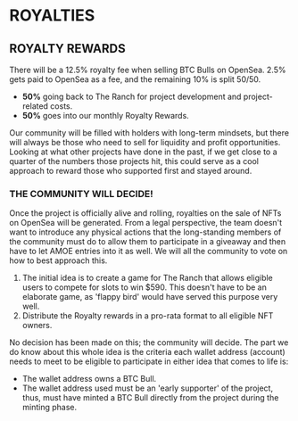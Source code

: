 # ROYALTIES

## ROYALTY REWARDS

There will be a 12.5% royalty fee when selling BTC Bulls on OpenSea.  2.5% gets paid to OpenSea as a fee, and the remaining 10% is split 50/50.&#x20;

* **50%** going back to The Ranch for project development and project-related costs.&#x20;
* **50%** goes into our monthly Royalty Rewards.

Our community will be filled with holders with long-term mindsets, but there will always be those who need to sell for liquidity and profit opportunities. Looking at what other projects have done in the past, if we get close to a quarter of the numbers those projects hit, this could serve as a cool approach to reward those who supported first and stayed around.

### THE COMMUNITY WILL DECIDE!&#x20;

Once the project is officially alive and rolling, royalties on the sale of NFTs on OpenSea will be generated. From a legal perspective, the team doesn't want to introduce any physical actions that the long-standing members of the community must do to allow them to participate in a giveaway and then have to let AMOE entries into it as well. We will all the community to vote on how to best approach this.&#x20;

1. The initial idea is to create a game for The Ranch that allows eligible users to compete for slots to win $590. This doesn't have to be an elaborate game, as 'flappy bird' would have served this purpose very well.&#x20;
2. Distribute the Royalty rewards in a pro-rata format to all eligible NFT owners.&#x20;

No decision has been made on this; the community will decide. The part we do know about this whole idea is the criteria each wallet address (account) needs to meet to be eligible to participate in either idea that comes to life is:

* The wallet address owns a BTC Bull.&#x20;
* The wallet address used must be an 'early supporter' of the project, thus, must have minted a BTC Bull directly from the project during the minting phase.&#x20;





